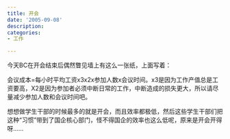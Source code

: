 ```yaml
---
title: 开会
date: '2005-09-08'
description:
categories:
- 工作

---
```

今天BC在开会结束后偶然瞥见墙上有这么一张纸，上面写着：

会议成本=每小时平均工资x3x2x参加人数x会议时间。x3是因为工作产值总是工资要高，X2是因为参加者必须中断日常的工作，中断造成的损失更大，所以请尽量减少参加人数和会议时间吧。

想想做学生干部的时候最多的就是开会，而且效率都极低，然后这些学生干部们把这种“习惯”带到了国企核心部门，怪不得国企的效率也这么低呢，原来是开会开得呀……
